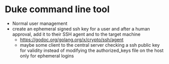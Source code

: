 Duke command line tool
======================

- Normal user management
- create an ephemeral signed ssh key for a user and after a human approval, add it to their SSH agent and to the target machine
  - https://godoc.org/golang.org/x/crypto/ssh/agent
  - maybe some client to the central server checking a ssh public key for validity instead of modifying the authorized_keys file on the host only for ephemeral logins
